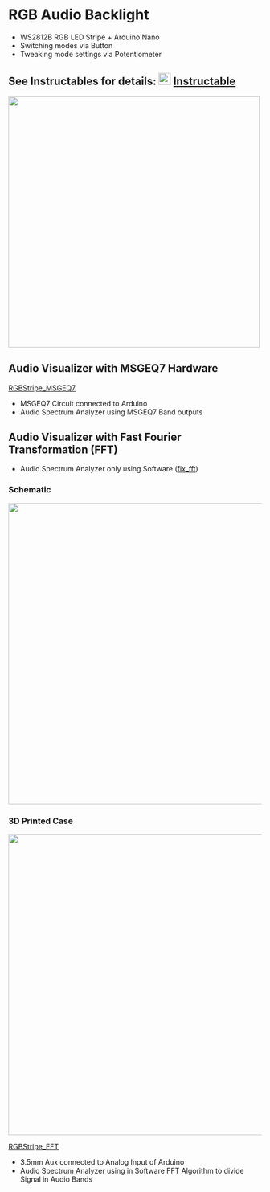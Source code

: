 # RGB Audio Backlight
* WS2812B RGB LED Stripe + Arduino Nano
* Switching modes via Button
* Tweaking mode settings via Potentiometer

## See Instructables for details: <img src="https://i.pinimg.com/originals/1b/3b/cd/1b3bcd36dafc998e58f5dac2b84fdeea.png" width="24"> [Instructable](https://www.instructables.com/id/RGB-Backlight-MSGEQ7-Audio-Visualizer/)

<img src="https://i.imgur.com/6Gizjin.jpg" width="500">

## Audio Visualizer with MSGEQ7 Hardware
[RGBStripe_MSGEQ7](/RGBStripe_FFT)

* MSGEQ7 Circuit connected to Arduino
* Audio Spectrum Analyzer using MSGEQ7 Band outputs

## Audio Visualizer with Fast Fourier Transformation (FFT)

* Audio Spectrum Analyzer only using Software ([fix_fft](https://www.arduinolibraries.info/libraries/fix_fft))

### Schematic
<img src="./doc/schematic.png" width="600">

### 3D Printed Case
<img src="./doc/case.PNG" width="600">

[RGBStripe_FFT](/RGBStripe_FFT)

* 3.5mm Aux connected to Analog Input of Arduino
* Audio Spectrum Analyzer using in Software FFT Algorithm to divide Signal in Audio Bands
